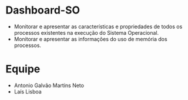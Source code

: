 # Dashboard-SO
- Monitorar e apresentar as características e propriedades de todos os processos existentes na execução do Sistema Operacional.
- Monitorar e apresentar as informações do uso de memória dos processos.

# Equipe
- Antonio Galvão Martins Neto
- Laís Lisboa
